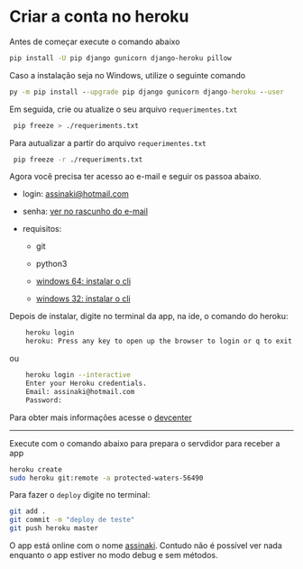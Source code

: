 # Criar a conta no heroku

Antes de começar execute o comando abaixo
```sh
pip install -U pip django gunicorn django-heroku pillow
```

Caso a instalação seja no Windows, utilize o seguinte comando
```cmd
py -m pip install --upgrade pip django gunicorn django-heroku --user
```
Em seguida, crie ou atualize o seu arquivo ```requerimentes.txt```
```sh
 pip freeze > ./requeriments.txt
```
Para autualizar a partir do arquivo ```requerimentes.txt```
```sh
 pip freeze -r ./requeriments.txt
 ```

Agora você precisa ter acesso ao e-mail e seguir os passoa abaixo.

* login: assinaki@hotmail.com
* senha: [ver no rascunho do e-mail](https://outlook.live.com/mail/compose/AQMkADAwATY0MDABLWZiNTQtODdkNS0wMAItMDAKAEYAAANggYPBfJK2SIkCcBRhb8fiBwAfPRAIKmGyT44q9cSc8%2BIfAAACAQ8AAAAfPRAIKmGyT44q9cSc8%2BIfAAABWHIhAAAA)

* requisitos:

    * git

    * python3
    * [windows 64: instalar o cli](https://cli-assets.heroku.com/heroku-x64.exe)
    * [windows 32: instalar o cli](https://cli-assets.heroku.com/heroku-x86.exe)
    
Depois de instalar, digite no terminal da app, na ide, o comando do heroku:

```sh
    heroku login
    heroku: Press any key to open up the browser to login or q to exit:
```

ou

```sh
    heroku login --interactive
    Enter your Heroku credentials.
    Email: assinaki@hotmail.com
    Password: 
```

Para obter mais informações acesse o [devcenter](https://devcenter.heroku.com/articles/getting-started-with-python#set-up)

***
Execute com o comando abaixo para prepara o servdidor para receber a app

```sh
heroku create
sudo heroku git:remote -a protected-waters-56490
```
Para fazer o ```deploy``` digite no terminal:
```sh
git add .
git commit -m "deploy de teste"
git push heroku master
```

O app está online com o nome [assinaki](https://assinaki.herokuapp.com/). Contudo não é possível ver nada enquanto o app estiver no modo debug e sem métodos.



